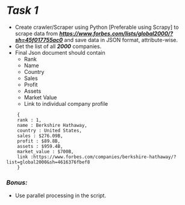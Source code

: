 # *Task 1*
* Create crawler/Scraper using Python [Preferable using Scrapy] to scrape data from ***https://www.forbes.com/lists/global2000/?sh=45f017755ac0*** and save data in JSON format, attribute-wise.
* Get the list of all ***2000*** companies.
* Final Json document should contain
    * Rank
    * Name
    * Country
    * Sales
    * Profit
    * Assets
    * Market Value
    * Link to individual company profile

```
    {
    rank : 1,
    name : Berkshire Hathaway,
    country : United States,
    sales : $276.09B,
    profit : $89.8B,
    assets : $959.4B,
    market_value : $700B,
    link :https://www.forbes.com/companies/berkshire-hathaway/?list=global2000&sh=4616376fbef8
    }
```
### *Bonus:*
* Use parallel processing in the script.
